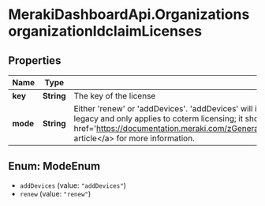 # MerakiDashboardApi.OrganizationsorganizationIdclaimLicenses

## Properties
Name | Type | Description | Notes
------------ | ------------- | ------------- | -------------
**key** | **String** | The key of the license | 
**mode** | **String** | Either &#x27;renew&#x27; or &#x27;addDevices&#x27;. &#x27;addDevices&#x27; will increase the license limit, while &#x27;renew&#x27; will extend the amount of time until expiration. This parameter is legacy and only applies to coterm licensing; it should not be specified when claiming per-device licenses. Please see &lt;a target&#x3D;&#x27;_blank&#x27; href&#x3D;&#x27;https://documentation.meraki.com/zGeneral_Administration/Licensing/Adding_an_Enterprise_license_to_an_existing_Dashboard_account&#x27;&gt;this article&lt;/a&gt; for more information. | [optional] 

<a name="ModeEnum"></a>
## Enum: ModeEnum

* `addDevices` (value: `"addDevices"`)
* `renew` (value: `"renew"`)

